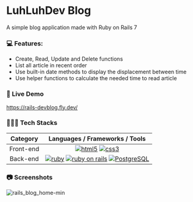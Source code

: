 # LuhLuhDev Blog
A simple blog application made with Ruby on Rails 7

### 💻 Features:
* Create, Read, Update and Delete functions
* List all article in recent order
* Use built-in date methods to display the displacement between time
* Use helper functions to calculate the needed time to read article

### 🚀 Live Demo
https://rails-devblog.fly.dev/

### 👨🏽‍💻 Tech Stacks

Category    | Languages / Frameworks / Tools
:---------: | :-------------------------------:
Front-end   | [![html5](https://upload.wikimedia.org/wikipedia/commons/thumb/3/38/HTML5_Badge.svg/64px-HTML5_Badge.svg.png)][1] [![css3](https://upload.wikimedia.org/wikipedia/commons/thumb/6/62/CSS3_logo.svg/64px-CSS3_logo.svg.png)][2] 
Back-end    | [![ruby](https://upload.wikimedia.org/wikipedia/commons/thumb/7/73/Ruby_logo.svg/64px-Ruby_logo.svg.png)][3] [![ruby on rails](https://upload.wikimedia.org/wikipedia/commons/thumb/6/62/Ruby_On_Rails_Logo.svg/170px-Ruby_On_Rails_Logo.svg.png)][4] [![PostgreSQL](https://upload.wikimedia.org/wikipedia/commons/thumb/2/29/Postgresql_elephant.svg/64px-Postgresql_elephant.svg.png)][5]

### 📷 Screenshots
![rails_blog_home-min](https://user-images.githubusercontent.com/33846123/200432456-a4427edf-434b-4841-8dde-a099fa300761.png)

<!-- Links -->
[1]: https://commons.wikimedia.org/wiki/File:HTML5_Badge.svg
[2]: https://commons.wikimedia.org/wiki/File:CSS3_logo.svg
[3]: https://commons.wikimedia.org/wiki/File:Ruby_logo.svg
[4]: https://commons.wikimedia.org/wiki/File:Ruby_On_Rails_Logo.svg
[5]: https://commons.wikimedia.org/wiki/File:Postgresql_elephant.svg
